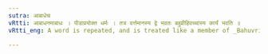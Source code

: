 ```yaml
---
sutra: आबाधेच
vRtti: आबाधनमाबाधः । पीडाप्रयोक्त धर्मः । तत्र वर्त्तमानस्य द्वे भवतः बहुव्रीहिवच्चास्य कार्यं भवति ॥
vRtti_eng: A word is repeated, and is treated like a member of _Bahuvrihi_ compound, when a mental distress over something is expressed.

---
```

